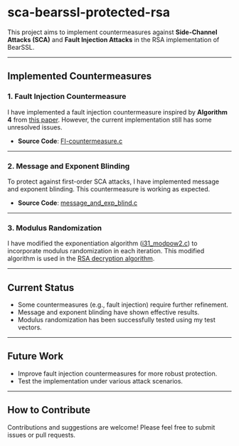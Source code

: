 # **sca-bearssl-protected-rsa**

This project aims to implement countermeasures against **Side-Channel Attacks (SCA)** and **Fault Injection Attacks** in the RSA implementation of BearSSL.

---

## **Implemented Countermeasures**

### **1. Fault Injection Countermeasure**
I have implemented a fault injection countermeasure inspired by **Algorithm 4** from [this paper](https://eprint.iacr.org/2014/559.pdf). However, the current implementation still has some unresolved issues.

- **Source Code**: [FI-countermeasure.c](src/rsa/FI-countermeasure.c)

---

### **2. Message and Exponent Blinding**
To protect against first-order SCA attacks, I have implemented message and exponent blinding. This countermeasure is working as expected.

- **Source Code**: [message_and_exp_blind.c](src/rsa/message_and_exp_blind.c)

---

### **3. Modulus Randomization**
I have modified the exponentiation algorithm ([i31_modpow2.c](src/int/i31_modpow2.c)) to incorporate modulus randomization in each iteration. This modified algorithm is used in the [RSA decryption algorithm](src/rsa/modulus_randomization.c).

---

## **Current Status**
- Some countermeasures (e.g., fault injection) require further refinement.
- Message and exponent blinding have shown effective results.
- Modulus randomization has been successfully tested using my test vectors.
---

## **Future Work**
- Improve fault injection countermeasures for more robust protection.
- Test the implementation under various attack scenarios.

---

## **How to Contribute**
Contributions and suggestions are welcome! Please feel free to submit issues or pull requests.
